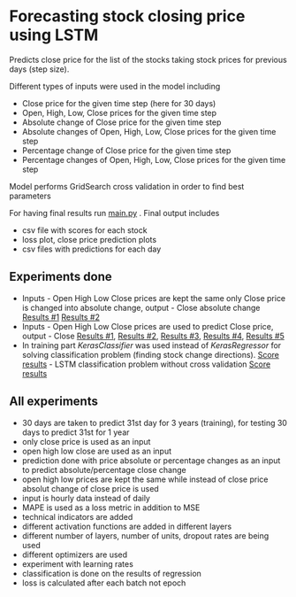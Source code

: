 # Forecasting stock closing price using LSTM

Predicts close price for the list of the stocks taking stock prices for previous days (step size).

Different types of inputs were used in the model including
- Close price for the given time step (here for 30 days)
- Open, High, Low, Close prices for the given time step
- Absolute change of Close price for the given time step
- Absolute changes of Open, High, Low, Close prices for the given time step
- Percentage change of Close price for the given time step
- Percentage changes of Open, High, Low, Close prices for the given time step

Model performs GridSearch cross validation in order to find best parameters


For having final results run [main.py](https://github.com/gabsona/LSTM-final/blob/main/main.py) . 
Final output includes
- csv file with scores for each stock
- loss plot, close price prediction plots
- csv files with predictions for each day

## Experiments done


- Inputs - Open High Low Close prices are kept the same only Close price is changed into absolute change, output - Close absolute change [Results #1](https://github.com/gabsona/LSTM-final/blob/main/dict_only_close_change09.08.csv) [Results #2](https://github.com/gabsona/LSTM-final/blob/main/dict_only_close_change05.08.csv)
- Inputs - Open High Low Close prices are used to predict Close price, output - Close  [Results #1](https://github.com/gabsona/LSTM-final/blob/main/dict_close_18.08.csv), [Results #2](https://github.com/gabsona/LSTM-final/blob/main/dict_close_17.08.csv), [Results #3](https://github.com/gabsona/LSTM-final/blob/main/dict_close_16.08.csv), [Results #4](https://github.com/gabsona/LSTM-final/blob/main/dict_close_12.08.csv), [Results #5](https://github.com/gabsona/LSTM-final/blob/main/dict_close_11.08.csv)
- In training part _KerasClassifier_ was used instead of _KerasRegressor_ for solving classification problem (finding stock change directions). [Score results](https://github.com/gabsona/LSTM-final/blob/main/dict_clf_21.08.csv) - LSTM  classification problem without cross validation [Score results](https://github.com/gabsona/LSTM-final/blob/main/dict_clf_01.09.csv)


## All experiments

- 30 days are taken to predict 31st day for 3 years (training), for testing 30 days to predict 31st for 1 year
- only close price is used as an input
- open high low close are used as an input
- prediction done with price absolute or percentage changes as an input to predict absolute/percentage close change
- open high low prices are kept the same while instead of close price absolut change of close price is used
- input is hourly data instead of daily
- MAPE is used as a loss metric in addition to MSE
- technical indicators are added
- different activation functions are added in different layers
- different number of layers, number of units, dropout rates are being used
- different optimizers are used
- experiment with learning rates
- classification is done on the results of regression
- loss is calculated after each batch not epoch
